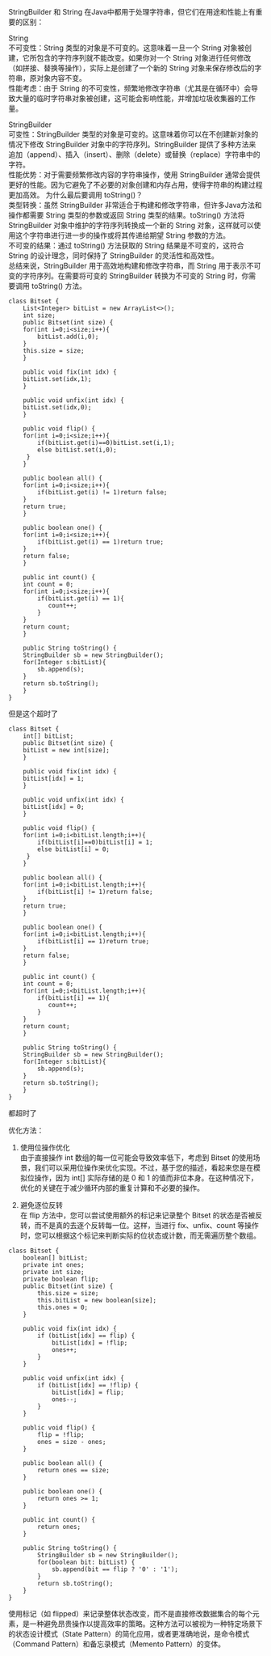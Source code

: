 StringBuilder 和 String 在Java中都用于处理字符串，但它们在用途和性能上有重要的区别：

String        
不可变性：String 类型的对象是不可变的。这意味着一旦一个 String 对象被创建，它所包含的字符序列就不能改变。如果你对一个 String 对象进行任何修改（如拼接、替换等操作），实际上是创建了一个新的 String 对象来保存修改后的字符串，原对象内容不变。     
性能考虑：由于 String 的不可变性，频繁地修改字符串（尤其是在循环中）会导致大量的临时字符串对象被创建，这可能会影响性能，并增加垃圾收集器的工作量。      

StringBuilder      
可变性：StringBuilder 类型的对象是可变的。这意味着你可以在不创建新对象的情况下修改 StringBuilder 对象中的字符序列。StringBuilder 提供了多种方法来追加（append）、插入（insert）、删除（delete）或替换（replace）字符串中的字符。      
性能优势：对于需要频繁修改内容的字符串操作，使用 StringBuilder 通常会提供更好的性能。因为它避免了不必要的对象创建和内存占用，使得字符串的构建过程更加高效。 
为什么最后要调用 toString()？    
类型转换：虽然 StringBuilder 非常适合于构建和修改字符串，但许多Java方法和操作都需要 String 类型的参数或返回 String 类型的结果。toString() 方法将StringBuilder 对象中维护的字符序列转换成一个新的 String 对象，这样就可以使用这个字符串进行进一步的操作或将其传递给期望 String 参数的方法。     
不可变的结果：通过 toString() 方法获取的 String 结果是不可变的，这符合 String 的设计理念，同时保持了 StringBuilder 的灵活性和高效性。     
总结来说，StringBuilder 用于高效地构建和修改字符串，而 String 用于表示不可变的字符序列。在需要将可变的 StringBuilder 转换为不可变的 String 时，你需要调用 toString() 方法。      

```code
class Bitset {
    List<Integer> bitList = new ArrayList<>();
    int size;
    public Bitset(int size) {
    for(int i=0;i<size;i++){
        bitList.add(i,0);
    }
    this.size = size;
    }
    
    public void fix(int idx) {
    bitList.set(idx,1);
    }
    
    public void unfix(int idx) {
    bitList.set(idx,0);
    }
    
    public void flip() {
    for(int i=0;i<size;i++){
        if(bitList.get(i)==0)bitList.set(i,1);
        else bitList.set(i,0);
     }
    }
    
    public boolean all() {
    for(int i=0;i<size;i++){
        if(bitList.get(i) != 1)return false;
    }
    return true;
    }
    
    public boolean one() {
    for(int i=0;i<size;i++){
        if(bitList.get(i) == 1)return true;
    }
    return false;
    }
    
    public int count() {
    int count = 0;
    for(int i=0;i<size;i++){
        if(bitList.get(i) == 1){
           count++;
        }
    }
    return count;
    }
    
    public String toString() {
    StringBuilder sb = new StringBuilder();
    for(Integer s:bitList){
        sb.append(s);
    }
    return sb.toString();
    }
}
```

但是这个超时了

```code
class Bitset {
    int[] bitList;
    public Bitset(int size) {
    bitList = new int[size];
    }
    
    public void fix(int idx) {
    bitList[idx] = 1;
    }
    
    public void unfix(int idx) {
    bitList[idx] = 0;
    }
    
    public void flip() {
    for(int i=0;i<bitList.length;i++){
        if(bitList[i]==0)bitList[i] = 1;
        else bitList[i] = 0;
     }
    }
    
    public boolean all() {
    for(int i=0;i<bitList.length;i++){
        if(bitList[i] != 1)return false;
    }
    return true;
    }
    
    public boolean one() {
    for(int i=0;i<bitList.length;i++){
        if(bitList[i] == 1)return true;
    }
    return false;
    }
    
    public int count() {
    int count = 0;
    for(int i=0;i<bitList.length;i++){
        if(bitList[i] == 1){
           count++;
        }
    }
    return count;
    }
    
    public String toString() {
    StringBuilder sb = new StringBuilder();
    for(Integer s:bitList){
        sb.append(s);
    }
    return sb.toString();
    }
}
```
都超时了

优化方法：
1. 使用位操作优化     
由于直接操作 int 数组的每一位可能会导致效率低下，考虑到 Bitset 的使用场景，我们可以采用位操作来优化实现。不过，基于您的描述，看起来您是在模拟位操作，因为 int[] 实际存储的是 0 和 1 的值而非位本身。在这种情况下，优化的关键在于减少循环内部的重复计算和不必要的操作。       

2. 避免逐位反转       
在 flip 方法中，您可以尝试使用额外的标记来记录整个 Bitset 的状态是否被反转，而不是真的去逐个反转每一位。这样，当进行 fix、unfix、count 等操作时，您可以根据这个标记来判断实际的位状态或计数，而无需遍历整个数组。

```code
class Bitset {
    boolean[] bitList;
    private int ones;
    private int size;
    private boolean flip;
    public Bitset(int size) {
        this.size = size;
        this.bitList = new boolean[size];
        this.ones = 0; 
    }

    public void fix(int idx) {
        if (bitList[idx] == flip) {
            bitList[idx] = !flip;
            ones++;
        }
    }

    public void unfix(int idx) {
        if (bitList[idx] == !flip) {
            bitList[idx] = flip;
            ones--;
        }
    }

    public void flip() {
        flip = !flip;
        ones = size - ones;
    }

    public boolean all() {
        return ones == size;
    }

    public boolean one() {
        return ones >= 1;
    }

    public int count() {
        return ones;
    }

    public String toString() {
        StringBuilder sb = new StringBuilder();
        for(boolean bit: bitList) {
            sb.append(bit == flip ? '0' : '1');
        }
        return sb.toString();
    }
}
```

使用标记（如 flipped）来记录整体状态改变，而不是直接修改数据集合的每个元素，是一种避免昂贵操作以提高效率的策略。这种方法可以被视为一种特定场景下的状态设计模式（State Pattern）的简化应用，或者更准确地说，是命令模式（Command Pattern）和备忘录模式（Memento Pattern）的变体。

